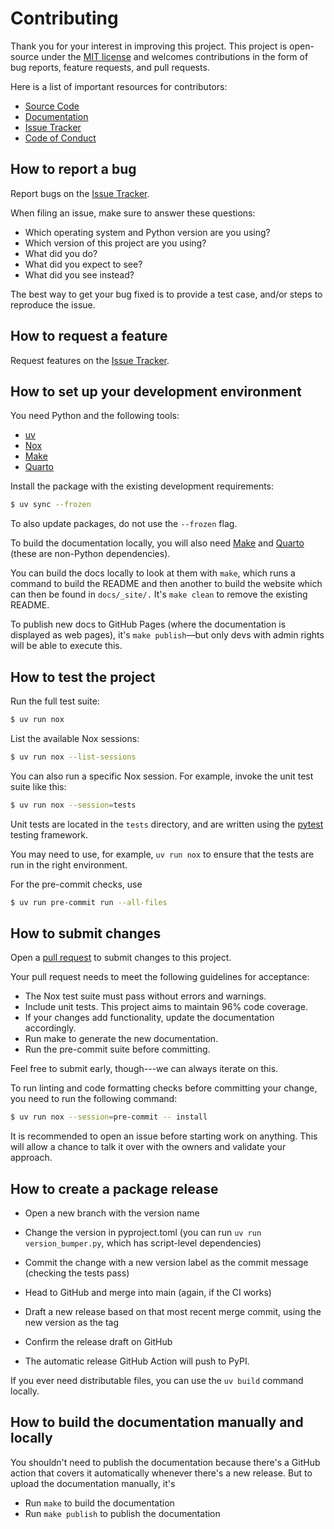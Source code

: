 # Contributing

Thank you for your interest in improving this project. This project is
open-source under the [MIT license](https://opensource.org/licenses/MIT)
and welcomes contributions in the form of bug reports, feature requests,
and pull requests.

Here is a list of important resources for contributors:

- [Source Code](https://github.com/aeturrell/specification_curve)
- [Documentation](https://aeturrell.github.io/specification_curve/)
- [Issue Tracker](https://github.com/aeturrell/specification_curve/issues)
- [Code of Conduct](code_of_conduct.md)

## How to report a bug

Report bugs on the [Issue Tracker](https://github.com/aeturrell/specification_curve/issues).

When filing an issue, make sure to answer these questions:

- Which operating system and Python version are you using?
- Which version of this project are you using?
- What did you do?
- What did you expect to see?
- What did you see instead?

The best way to get your bug fixed is to provide a test case, and/or
steps to reproduce the issue.

## How to request a feature

Request features on the [Issue Tracker](https://github.com/aeturrell/specification_curve/issues).

## How to set up your development environment

You need Python and the following tools:

- [uv](https://docs.astral.sh/uv/)
- [Nox](https://nox.thea.codes/)
- [Make](https://www.gnu.org/software/make/)
- [Quarto](https://quarto.org/)

Install the package with the existing development requirements:

```bash
$ uv sync --frozen
```

To also update packages, do not use the `--frozen` flag.

To build the documentation locally, you will also need [Make](https://www.gnu.org/software/make/) and [Quarto](https://quarto.org/) (these are non-Python dependencies).

You can build the docs locally to look at them with `make`, which runs a command to build the README and then another to build the website which can then be found in `docs/_site/.` It's `make clean` to remove the existing README.

To publish new docs to GitHub Pages (where the documentation is displayed as web pages), it's `make publish`—but only devs with admin rights will be able to execute this.

## How to test the project

Run the full test suite:

```bash
$ uv run nox
```

List the available Nox sessions:

```bash
$ uv run nox --list-sessions
```

You can also run a specific Nox session. For example, invoke the unit
test suite like this:

```bash
$ uv run nox --session=tests
```

Unit tests are located in the `tests` directory, and are written using
the [pytest](https://pytest.readthedocs.io/) testing framework.

You may need to use, for example, `uv run nox` to ensure that the
tests are run in the right environment.

For the pre-commit checks, use

```bash
$ uv run pre-commit run --all-files
```

## How to submit changes

Open a [pull request](https://github.com/aeturrell/specification_curve/pulls) to
submit changes to this project.

Your pull request needs to meet the following guidelines for acceptance:

- The Nox test suite must pass without errors and warnings.
- Include unit tests. This project aims to maintain 96% code
  coverage.
- If your changes add functionality, update the documentation
  accordingly.
- Run make to generate the new documentation.
- Run the pre-commit suite before committing.

Feel free to submit early, though---we can always iterate on this.

To run linting and code formatting checks before committing your change,
you need to run the following
command:

```bash
$ uv run nox --session=pre-commit -- install
```

It is recommended to open an issue before starting work on anything.
This will allow a chance to talk it over with the owners and validate
your approach.

## How to create a package release

- Open a new branch with the version name

- Change the version in pyproject.toml (you can run `uv run version_bumper.py`, which has script-level dependencies)

- Commit the change with a new version label as the commit message (checking the tests pass)

- Head to GitHub and merge into main (again, if the CI works)

- Draft a new release based on that most recent merge commit, using the new version as the tag

- Confirm the release draft on GitHub

- The automatic release GitHub Action will push to PyPI.

If you ever need distributable files, you can use the `uv build` command locally.

## How to build the documentation manually and locally

You shouldn't need to publish the documentation because there's a GitHub action that covers it automatically whenever there's a new release. But to upload the documentation manually, it's

- Run `make` to build the documentation
- Run `make publish` to publish the documentation
